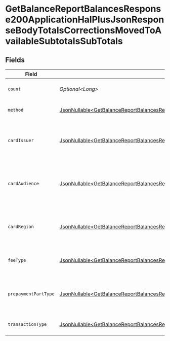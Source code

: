 # GetBalanceReportBalancesResponse200ApplicationHalPlusJsonResponseBodyTotalsCorrectionsMovedToAvailableSubtotalsSubTotals


## Fields

| Field                                                                                                                                                                                                                                                                                                            | Type                                                                                                                                                                                                                                                                                                             | Required                                                                                                                                                                                                                                                                                                         | Description                                                                                                                                                                                                                                                                                                      | Example                                                                                                                                                                                                                                                                                                          |
| ---------------------------------------------------------------------------------------------------------------------------------------------------------------------------------------------------------------------------------------------------------------------------------------------------------------- | ---------------------------------------------------------------------------------------------------------------------------------------------------------------------------------------------------------------------------------------------------------------------------------------------------------------- | ---------------------------------------------------------------------------------------------------------------------------------------------------------------------------------------------------------------------------------------------------------------------------------------------------------------- | ---------------------------------------------------------------------------------------------------------------------------------------------------------------------------------------------------------------------------------------------------------------------------------------------------------------- | ---------------------------------------------------------------------------------------------------------------------------------------------------------------------------------------------------------------------------------------------------------------------------------------------------------------- |
| `count`                                                                                                                                                                                                                                                                                                          | *Optional\<Long>*                                                                                                                                                                                                                                                                                                | :heavy_minus_sign:                                                                                                                                                                                                                                                                                               | Number of transactions of this type                                                                                                                                                                                                                                                                              | 50                                                                                                                                                                                                                                                                                                               |
| `method`                                                                                                                                                                                                                                                                                                         | [JsonNullable\<GetBalanceReportBalancesResponse200ApplicationHalPlusJsonResponseBodyTotalsCorrectionsMovedToAvailableSubtotalsMethod>](../../models/operations/GetBalanceReportBalancesResponse200ApplicationHalPlusJsonResponseBodyTotalsCorrectionsMovedToAvailableSubtotalsMethod.md)                         | :heavy_minus_sign:                                                                                                                                                                                                                                                                                               | Payment type of the transactions                                                                                                                                                                                                                                                                                 | creditcard                                                                                                                                                                                                                                                                                                       |
| `cardIssuer`                                                                                                                                                                                                                                                                                                     | [JsonNullable\<GetBalanceReportBalancesResponse200ApplicationHalPlusJsonResponseBodyTotalsCorrectionsMovedToAvailableSubtotalsCardIssuer>](../../models/operations/GetBalanceReportBalancesResponse200ApplicationHalPlusJsonResponseBodyTotalsCorrectionsMovedToAvailableSubtotalsCardIssuer.md)                 | :heavy_minus_sign:                                                                                                                                                                                                                                                                                               | In case of payments transactions with card, the card issuer will be available                                                                                                                                                                                                                                    | amex                                                                                                                                                                                                                                                                                                             |
| `cardAudience`                                                                                                                                                                                                                                                                                                   | [JsonNullable\<GetBalanceReportBalancesResponse200ApplicationHalPlusJsonResponseBodyTotalsCorrectionsMovedToAvailableSubtotalsCardAudience>](../../models/operations/GetBalanceReportBalancesResponse200ApplicationHalPlusJsonResponseBodyTotalsCorrectionsMovedToAvailableSubtotalsCardAudience.md)             | :heavy_minus_sign:                                                                                                                                                                                                                                                                                               | In case of payments trnsactions with card, the card audience will be available.                                                                                                                                                                                                                                  | other                                                                                                                                                                                                                                                                                                            |
| `cardRegion`                                                                                                                                                                                                                                                                                                     | [JsonNullable\<GetBalanceReportBalancesResponse200ApplicationHalPlusJsonResponseBodyTotalsCorrectionsMovedToAvailableSubtotalsCardRegion>](../../models/operations/GetBalanceReportBalancesResponse200ApplicationHalPlusJsonResponseBodyTotalsCorrectionsMovedToAvailableSubtotalsCardRegion.md)                 | :heavy_minus_sign:                                                                                                                                                                                                                                                                                               | In case of payments transactions with card, the card region will be available.                                                                                                                                                                                                                                   | domestic                                                                                                                                                                                                                                                                                                         |
| `feeType`                                                                                                                                                                                                                                                                                                        | [JsonNullable\<GetBalanceReportBalancesResponse200ApplicationHalPlusJsonResponseBodyTotalsCorrectionsMovedToAvailableSubtotalsFeeType>](../../models/operations/GetBalanceReportBalancesResponse200ApplicationHalPlusJsonResponseBodyTotalsCorrectionsMovedToAvailableSubtotalsFeeType.md)                       | :heavy_minus_sign:                                                                                                                                                                                                                                                                                               | Present when the transaction represents a fee.                                                                                                                                                                                                                                                                   | payment-fee                                                                                                                                                                                                                                                                                                      |
| `prepaymentPartType`                                                                                                                                                                                                                                                                                             | [JsonNullable\<GetBalanceReportBalancesResponse200ApplicationHalPlusJsonResponseBodyTotalsCorrectionsMovedToAvailableSubtotalsPrepaymentPartType>](../../models/operations/GetBalanceReportBalancesResponse200ApplicationHalPlusJsonResponseBodyTotalsCorrectionsMovedToAvailableSubtotalsPrepaymentPartType.md) | :heavy_minus_sign:                                                                                                                                                                                                                                                                                               | Prepayment part: fee itself, reimbursement, discount, VAT or rounding compensation.                                                                                                                                                                                                                              | fee                                                                                                                                                                                                                                                                                                              |
| `transactionType`                                                                                                                                                                                                                                                                                                | [JsonNullable\<GetBalanceReportBalancesResponse200ApplicationHalPlusJsonResponseBodyTotalsCorrectionsMovedToAvailableSubtotalsTransactionType>](../../models/operations/GetBalanceReportBalancesResponse200ApplicationHalPlusJsonResponseBodyTotalsCorrectionsMovedToAvailableSubtotalsTransactionType.md)       | :heavy_minus_sign:                                                                                                                                                                                                                                                                                               | Represents the transaction type                                                                                                                                                                                                                                                                                  | payment                                                                                                                                                                                                                                                                                                          |